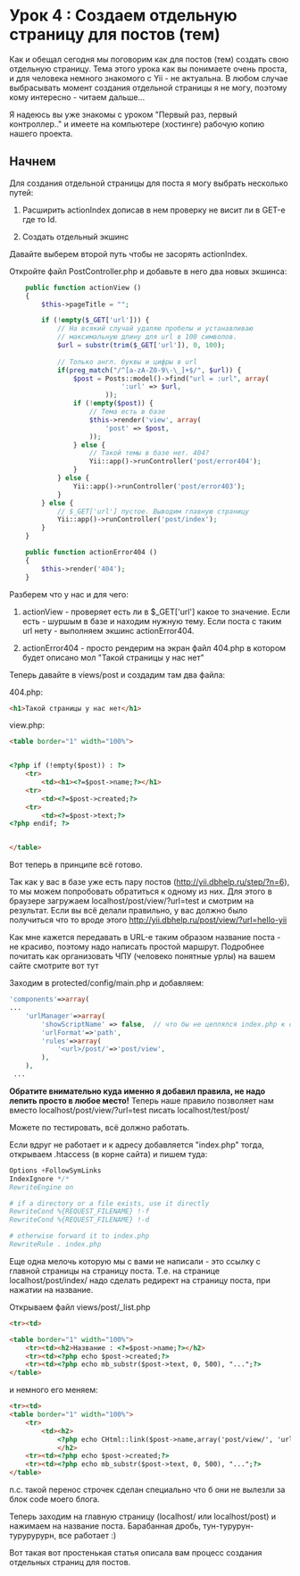 # Урок 4 : Создаем отдельную страницу для постов (тем)

Как и обещал сегодня мы поговорим как для постов (тем) создать свою отдельную страницу. Тема этого урока как вы понимаете очень проста, и для человека немного знакомого с Yii - не актуальна. В любом случае выбрасывать момент создания отдельной страницы я не могу, поэтому кому интересно - читаем дальше...

Я надеюсь вы уже знакомы с уроком "Первый раз, первый контроллер.." и имеете на компьютере (хостинге) рабочую копию нашего проекта.

## Начнем

Для создания отдельной страницы для поста я могу выбрать несколько путей:

1. Расширить actionIndex дописав в нем проверку не висит ли в GET-е где то Id.

2. Создать отдельный экшинс

Давайте выберем второй путь чтобы не засорять actionIndex.

Откройте файл PostController.php и добавьте в него два новых экшинса:

```php
    public function actionView ()
    {
        $this->pageTitle = "";

        if (!empty($_GET['url'])) {
            // На всякий случай удаляю пробелы и устанавливаю
            // максимальную длину для url в 100 символов.
            $url = substr(trim($_GET['url']), 0, 100);
           
            // Только англ. буквы и цифры в url
            if(preg_match("/^[a-zA-Z0-9\-\_]+$/", $url)) {
                $post = Posts::model()->find("url = :url", array(
                            ':url' => $url,
                        ));
                if (!empty($post)) {
                    // Тема есть в базе
                    $this->render('view', array(
                        'post' => $post,
                    ));
                } else {
                    // Такой темы в базе нет. 404?
                    Yii::app()->runController('post/error404');
                }
            } else {
                Yii::app()->runController('post/error403');
            }
        } else {
            // $_GET['url'] пустое. Выводим главную страницу
            Yii::app()->runController('post/index');
        }
    }

    public function actionError404 ()
    {
        $this->render('404');
    }
```

Разберем что у нас и для чего:

1. actionView - проверяет есть ли в $_GET['url'] какое то значение. Если есть - шуршым в базе и находим нужную тему. Если поста с таким url нету - выполняем экшинс actionError404.

2. actionError404 - просто рендерим на экран файл 404.php в котором будет описано мол "Такой страницы у нас нет"

Теперь давайте в views/post и создадим там два файла:

404.php:
```html
<h1>Такой страницы у нас нет</h1>
```

view.php:

```html
<table border="1" width="100%">


<?php if (!empty($post)) : ?>
    <tr>
        <td><h1><?=$post->name;?></h1>
    <tr>
        <td><?=$post->created;?>
    <tr>
        <td><?=$post->text;?>
<?php endif; ?>


</table>
```
Вот теперь в принципе всё готово.


Так как у вас в базе уже есть пару постов (http://yii.dbhelp.ru/step/?n=6), то мы можем попробовать обратиться к одному из них. Для этого в браузере загружаем localhost/post/view/?url=test и смотрим на результат. Если вы всё делали правильно, у вас должно было получиться что то вроде этого http://yii.dbhelp.ru/post/view/?url=hello-yii

Как мне кажется передавать в URL-е таким образом название поста - не красиво, поэтому надо написать простой маршрут. Подробнее почитать как организовать ЧПУ (человеко понятные урлы) на вашем сайте смотрите вот тут

Заходим в protected/config/main.php и добавляем:

```php
'components'=>array(
...   
    'urlManager'=>array(
        'showScriptName' => false,  // что бы не цеплялся index.php к ссылкам
        'urlFormat'=>'path',
        'rules'=>array(
            '<url>/post/'=>'post/view',
        ),
    ), 
 ...
```

**Обратите внимательно куда именно я добавил правила, не надо лепить просто в любое место!**
Теперь наше правило позволяет нам вместо localhost/post/view/?url=test писать localhost/test/post/

Можете по тестировать, всё должно работать.

Если вдруг не работает и к адресу добавляется "index.php" тогда,
открываем .htaccess (в корне сайта) и пишем туда:

```php
Options +FollowSymLinks
IndexIgnore */*
RewriteEngine on

# if a directory or a file exists, use it directly
RewriteCond %{REQUEST_FILENAME} !-f
RewriteCond %{REQUEST_FILENAME} !-d

# otherwise forward it to index.php
RewriteRule . index.php
```
Еще одна мелочь которую мы с вами не написали - это ссылку с главной страницы на страницу поста. Т.е. на странице localhost/post/index/ надо сделать редирект на страницу поста, при нажатии на название.

Открываем файл views/post/_list.php
```html
<tr><td>

<table border="1" width="100%">
    <tr><td><h2>Название : <?=$post->name;?></h2>
    <tr><td><?php echo $post->created;?>
    <tr><td><?php echo mb_substr($post->text, 0, 500), "...";?>
</table>
```

и немного его меняем:

```html
<tr><td>
<table border="1" width="100%">
    <tr>
        <td><h2>
            <?php echo CHtml::link($post->name,array('post/view/', 'url'=>$post->url)); ?>
            </h2>
    <tr><td><?php echo $post->created;?>
    <tr><td><?php echo mb_substr($post->text, 0, 500), "...";?>
</table>
```

п.с. такой перенос строчек сделан специально что б они не вылезли за блок code моего блога.

Теперь заходим на главную страницу (localhost/ или localhost/post) и нажимаем на название поста.
Барабанная дробь, тун-турурун-турурурурн, все работает :)

Вот такая вот простенькая статья описала вам процесс создания отдельных страниц для постов.
